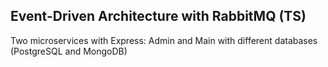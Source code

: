 ## Event-Driven Architecture with RabbitMQ (TS)

Two microservices with Express: Admin and Main with different databases (PostgreSQL and MongoDB)
